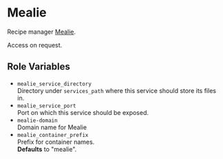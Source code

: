 Mealie
=========

Recipe manager [Mealie](https://mealie.io/).

Access on request.

Role Variables
--------------

- `mealie_service_directory`<br/>
   Directory under `services_path` where this service should store its files in.
- `mealie_service_port`<br/>
   Port on which this service should be exposed.
- `mealie-domain`<br/>
   Domain name for Mealie
- `mealie_container_prefix`<br/>
   Prefix for container names.<br/>**Defaults** to "mealie".
